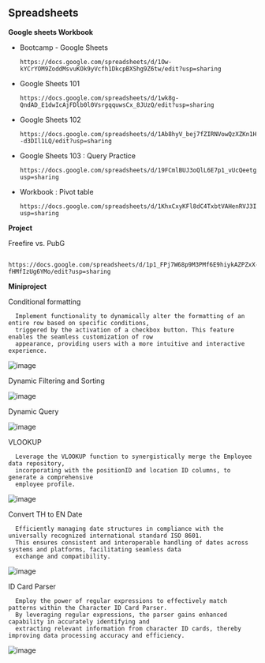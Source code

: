 **Spreadsheets**
-------------------------------------------------------
**Google sheets Workbook**


- Bootcamp - Google Sheets 

      https://docs.google.com/spreadsheets/d/1Ow-kYCrYOM9ZoddMsvuKOk9yVcfh1DkcpBXShg9Z6tw/edit?usp=sharing

- Google Sheets 101

      https://docs.google.com/spreadsheets/d/1wk8g-QndAD_E1dwIcAjFDlb0l0VsrgqquwsCx_8JUzQ/edit?usp=sharing

- Google Sheets 102

      https://docs.google.com/spreadsheets/d/1Ab8hyV_bej7fZIRNVowQzXZKn1HIDQZp6--d3DIl1LQ/edit?usp=sharing

- Google Sheets 103 : Query Practice

      https://docs.google.com/spreadsheets/d/19FCmlBUJ3oQlL6E7p1_vUcQeetg_7OUZgn2FMI2s8Wo/edit?usp=sharing

- Workbook : Pivot table

      https://docs.google.com/spreadsheets/d/1KhxCxyKFl8dC4TxbtVAHenRVJ3IsUZSYPxZABIaWAbs/edit?usp=sharing


**Project**

Freefire vs. PubG

      https://docs.google.com/spreadsheets/d/1p1_FPj7W68p9M3PMf6E9hiykAZPZxX-fHMfIzUg6YMo/edit?usp=sharing


**Miniproject**


Conditional formatting

      Implement functionality to dynamically alter the formatting of an entire row based on specific conditions, 
      triggered by the activation of a checkbox button. This feature enables the seamless customization of row 
      appearance, providing users with a more intuitive and interactive experience.

![image](https://github.com/TonKphumpl/data-science-bootcamp9/assets/139863067/dfede638-f199-4160-8852-eeac5bfa3432)


Dynamic Filtering and Sorting


![image](https://github.com/TonKphumpl/data-science-bootcamp9/assets/139863067/127b9705-b591-404f-8a3d-49c2f1707cb4)


Dynamic Query


![image](https://github.com/TonKphumpl/data-science-bootcamp9/assets/139863067/78f57af9-53d7-4f9f-a8d8-02174c238c43)


VLOOKUP

      Leverage the VLOOKUP function to synergistically merge the Employee data repository, 
      incorporating with the positionID and location ID columns, to generate a comprehensive 
      employee profile.


![image](https://github.com/TonKphumpl/data-science-bootcamp9/assets/139863067/620a68ef-c219-4b87-94c1-62bf36ce213c)



Convert TH to EN Date

      Efficiently managing date structures in compliance with the universally recognized international standard ISO 8601. 
      This ensures consistent and interoperable handling of dates across systems and platforms, facilitating seamless data 
      exchange and compatibility.


![image](https://github.com/TonKphumpl/data-science-bootcamp9/assets/139863067/075f9cee-8232-400a-9022-1c364a6fa59a)



ID Card Parser

      Employ the power of regular expressions to effectively match patterns within the Character ID Card Parser. 
      By leveraging regular expressions, the parser gains enhanced capability in accurately identifying and 
      extracting relevant information from character ID cards, thereby improving data processing accuracy and efficiency.

![image](https://github.com/TonKphumpl/data-science-bootcamp9/assets/139863067/3ca96704-dda7-4734-a03a-7b6f3add6d60)

